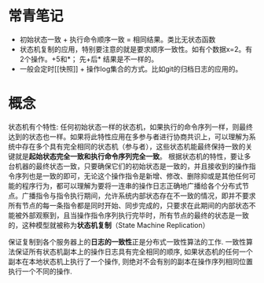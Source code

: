 
# 常青笔记
+ 初始状态一致 + 执行命令顺序一致 = 相同结果。类比无状态函数
+ 状态机复制的应用，特别要注意的就是要求顺序一致性。如有个数据x=2。有2个操作。+5和*； 先+后* 结果是不一样的。
+ 一般会定时[[快照]] + 操作log集合的方式。比如git的归档日志的应用的。
# 概念
状态机有个特性:
任何初始状态一样的状态机，如果执行的命令序列一样，则最终达到的状态也一样。如果将此特性应用在多参与者进行协商共识上，可以理解为系统中存在多个具有完全相同的状态机（参与者），这些状态机能最终保持一致的关键就是**起始状态完全一致和执行命令序列完全一致**。
根据状态机的特性，要让多台机器的最终状态一致，只要确保它们的初始状态是一致的，并且接收到的操作指令序列也是一致的即可，无论这个操作指令是新增、修改、删除抑或是其他任何可能的程序行为，都可以理解为要将一连串的操作日志正确地广播给各个分布式节点。广播指令与指令执行期间，允许系统内部状态存在不一致的情况，即并不要求所有节点的每一条指令都是同时开始、同步完成的，只要求在此期间的内部状态不能被外部观察到，且当操作指令序列执行完毕时，所有节点的最终的状态是一致的，这种模型就被称为**状态机复制**（State Machine Replication）

保证复制到各个服务器上的**日志的一致性**正是分布式一致性算法的工作. 一致性算法保证所有状态机副本上的操作日志具有完全相同的顺序, 如果状态机的任何一个副本在本地状态机上执行了一个操作, 则绝对不会有别的副本在操作序列相同位置执行一个不同的操作.